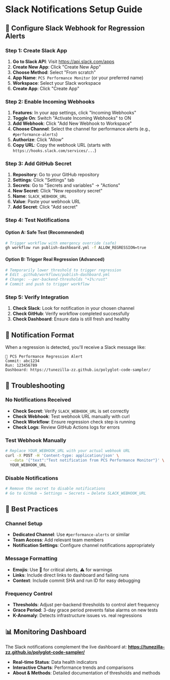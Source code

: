 # Slack Notifications Setup Guide

## 🔔 **Configure Slack Webhook for Regression Alerts**

### **Step 1: Create Slack App**

1. **Go to Slack API**: Visit https://api.slack.com/apps
2. **Create New App**: Click "Create New App"
3. **Choose Method**: Select "From scratch"
4. **App Name**: `PCS Performance Monitor` (or your preferred name)
5. **Workspace**: Select your Slack workspace
6. **Create App**: Click "Create App"

### **Step 2: Enable Incoming Webhooks**

1. **Features**: In your app settings, click "Incoming Webhooks"
2. **Toggle On**: Switch "Activate Incoming Webhooks" to ON
3. **Add Webhook**: Click "Add New Webhook to Workspace"
4. **Choose Channel**: Select the channel for performance alerts (e.g., `#performance-alerts`)
5. **Authorize**: Click "Allow"
6. **Copy URL**: Copy the webhook URL (starts with `https://hooks.slack.com/services/...`)

### **Step 3: Add GitHub Secret**

1. **Repository**: Go to your GitHub repository
2. **Settings**: Click "Settings" tab
3. **Secrets**: Go to "Secrets and variables" → "Actions"
4. **New Secret**: Click "New repository secret"
5. **Name**: `SLACK_WEBHOOK_URL`
6. **Value**: Paste your webhook URL
7. **Add Secret**: Click "Add secret"

### **Step 4: Test Notifications**

#### **Option A: Safe Test (Recommended)**
```bash
# Trigger workflow with emergency override (safe)
gh workflow run publish-dashboard.yml -f ALLOW_REGRESSION=true
```

#### **Option B: Trigger Real Regression (Advanced)**
```bash
# Temporarily lower threshold to trigger regression
# Edit .github/workflows/publish-dashboard.yml
# Change: --per-backend-thresholds "+1%:rust"
# Commit and push to trigger workflow
```

### **Step 5: Verify Integration**

1. **Check Slack**: Look for notification in your chosen channel
2. **Check GitHub**: Verify workflow completed successfully
3. **Check Dashboard**: Ensure data is still fresh and healthy

## 📱 **Notification Format**

When a regression is detected, you'll receive a Slack message like:

```
🚨 PCS Performance Regression Alert
Commit: abc1234
Run: 123456789
Dashboard: https://tunezilla-zz.github.io/polyglot-code-sampler/
```

## 🔧 **Troubleshooting**

### **No Notifications Received**
- **Check Secret**: Verify `SLACK_WEBHOOK_URL` is set correctly
- **Check Webhook**: Test webhook URL manually with curl
- **Check Workflow**: Ensure regression check step is running
- **Check Logs**: Review GitHub Actions logs for errors

### **Test Webhook Manually**
```bash
# Replace YOUR_WEBHOOK_URL with your actual webhook URL
curl -X POST -H 'Content-type: application/json' \
  --data '{"text":"Test notification from PCS Performance Monitor"}' \
  YOUR_WEBHOOK_URL
```

### **Disable Notifications**
```bash
# Remove the secret to disable notifications
# Go to GitHub → Settings → Secrets → Delete SLACK_WEBHOOK_URL
```

## 🎯 **Best Practices**

### **Channel Setup**
- **Dedicated Channel**: Use `#performance-alerts` or similar
- **Team Access**: Add relevant team members
- **Notification Settings**: Configure channel notifications appropriately

### **Message Formatting**
- **Emojis**: Use 🚨 for critical alerts, ⚠️ for warnings
- **Links**: Include direct links to dashboard and failing runs
- **Context**: Include commit SHA and run ID for easy debugging

### **Frequency Control**
- **Thresholds**: Adjust per-backend thresholds to control alert frequency
- **Grace Period**: 3-day grace period prevents false alarms on new tests
- **K-Anomaly**: Detects infrastructure issues vs. real regressions

## 📊 **Monitoring Dashboard**

The Slack notifications complement the live dashboard at:
**https://tunezilla-zz.github.io/polyglot-code-sampler/**

- **Real-time Status**: Data health indicators
- **Interactive Charts**: Performance trends and comparisons
- **About & Methods**: Detailed documentation of thresholds and methods
